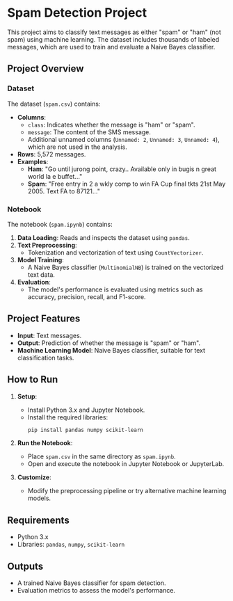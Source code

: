 # Spam Detection Project

This project aims to classify text messages as either "spam" or "ham" (not spam) using machine learning. The dataset includes thousands of labeled messages, which are used to train and evaluate a Naive Bayes classifier.

## Project Overview

### Dataset
The dataset (`spam.csv`) contains:
- **Columns**:
  - `class`: Indicates whether the message is "ham" or "spam".
  - `message`: The content of the SMS message.
  - Additional unnamed columns (`Unnamed: 2`, `Unnamed: 3`, `Unnamed: 4`), which are not used in the analysis.
- **Rows**: 5,572 messages.
- **Examples**:
  - **Ham**: "Go until jurong point, crazy.. Available only in bugis n great world la e buffet..."
  - **Spam**: "Free entry in 2 a wkly comp to win FA Cup final tkts 21st May 2005. Text FA to 87121..."

### Notebook
The notebook (`spam.ipynb`) contains:
1. **Data Loading**: Reads and inspects the dataset using `pandas`.
2. **Text Preprocessing**:
   - Tokenization and vectorization of text using `CountVectorizer`.
3. **Model Training**:
   - A Naive Bayes classifier (`MultinomialNB`) is trained on the vectorized text data.
4. **Evaluation**:
   - The model's performance is evaluated using metrics such as accuracy, precision, recall, and F1-score.

## Project Features
- **Input**: Text messages.
- **Output**: Prediction of whether the message is "spam" or "ham".
- **Machine Learning Model**: Naive Bayes classifier, suitable for text classification tasks.

## How to Run

1. **Setup**:
   - Install Python 3.x and Jupyter Notebook.
   - Install the required libraries:
     ```bash
     pip install pandas numpy scikit-learn
     ```

2. **Run the Notebook**:
   - Place `spam.csv` in the same directory as `spam.ipynb`.
   - Open and execute the notebook in Jupyter Notebook or JupyterLab.

3. **Customize**:
   - Modify the preprocessing pipeline or try alternative machine learning models.

## Requirements

- Python 3.x
- Libraries: `pandas`, `numpy`, `scikit-learn`

## Outputs

- A trained Naive Bayes classifier for spam detection.
- Evaluation metrics to assess the model's performance.

